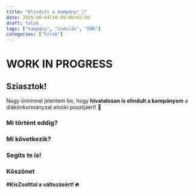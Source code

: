 ```yaml
---
title: "Elindult a kampány! 🚀"
date: 2025-06-04T10:00:00+02:00
draft: false
tags: ["kampány", "indulás", "DÖK"]
categories: ["hírek"]
---
```

# WORK IN PROGRESS

## Sziasztok!

Nagy örömmel jelentem be, hogy **hivatalosan is elindult a kampányom** a diákönkormányzat elnöki posztjáért! 🎉

### Mi történt eddig?

### Mi következik?


### Segíts te is!



### Köszönet



**#KisZsolttal a változásért! 🔥**
